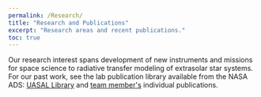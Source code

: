 ```yaml
---
permalink: /Research/
title: "Research and Publications"
excerpt: "Research areas and recent publications."
toc: true
---
```


Our research interest spans development of new instruments and missions for space science to radiative transfer modeling of extrasolar star systems. For our past work, see the lab publication library available from the
NASA ADS: [UASAL Library](https://ui.adsabs.harvard.edu/public-libraries/r6ora761TSasD0yJkA3y-g) and [team member's](/Team/) individual publications.

